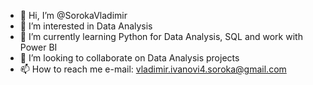 - 👋 Hi, I’m @SorokaVladimir
- 👀 I’m interested in Data Analysis
- 🌱 I’m currently learning Python for Data Analysis, SQL and work with Power BI
- 💞️ I’m looking to collaborate on Data Analysis projects
- 📫 How to reach me e-mail: vladimir.ivanovi4.soroka@gmail.com

<!---
SorokaVladimir/SorokaVladimir is a ✨ special ✨ repository because its `README.md` (this file) appears on your GitHub profile.
You can click the Preview link to take a look at your changes.
--->

